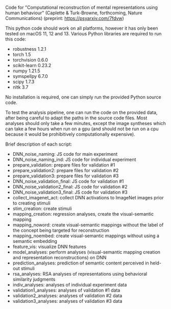 Code for "Computational reconstruction of mental representations using human behaviour" (Caplette & Turk-Browne, forthcoming, Nature Communications) (preprint: https://psyarxiv.com/7fdvw)

This python code should work on all platforms, however it has only been tested on macOS 11, 12 and 13. 
Various Python libraries are required to run this code:
- robustness 1.2.1
- torch 1.5
- torchvision 0.6.0
- scikit-learn 0.23.2
- numpy 1.21.5
- symspellpy 6.7.0
- scipy 1.7.3
- nltk 3.7

No installation is required, one can simply run the provided Python source code.

To test the analysis pipeline, one can run the code on the provided data, after being careful to adapt the paths in the source code files. Most analyses should only take a few minutes, except the image syntheses which can take a few hours when run on a gpu (and should not be run on a cpu because it would be prohibitively computationally expensive).

Brief description of each script:
- DNN_noise_naming: JS code for main experiment
- DNN_noise_naming_ind: JS code for individual experiment
- prepare_validation: prepare files for validation #1
- prepare_validation2: prepare files for validation #2
- prepare_validation3: prepare files for validation #3
- DNN_noise_validation_final: JS code for validation #1
- DNN_noise_validation2_final: JS code for validation #2
- DNN_noise_validation3_final: JS code for validation #3
- collect_imagenet_act: collect DNN activations to ImageNet images prior to creating stimuli
- stim_creation: create stimuli
- mapping_creation: regression analyses, create the visual-semantic mapping
- mapping_noword: create visual-semantic mappings without the label of the concept being targeted for reconstruction
- mapping_noembed: create visual-semantic mappings without using a semantic embedding
- feature_vis: visualize DNN features
- model_analyses: perform analyses (visual-semantic mapping creation and representation reconstructions) on DNN
- prediction_analyses: prediction of semantic content perceived in held-out stimuli
- rsa_analyses: RSA analyses of representations using behavioral similarity judgments
- indiv_analyses: analyses of individual experiment data
- validation1_analyses: analyses of validation #1 data
- validation2_analyses: analyses of validation #2 data
- validation3_analyses: analyses of validation #3 data
